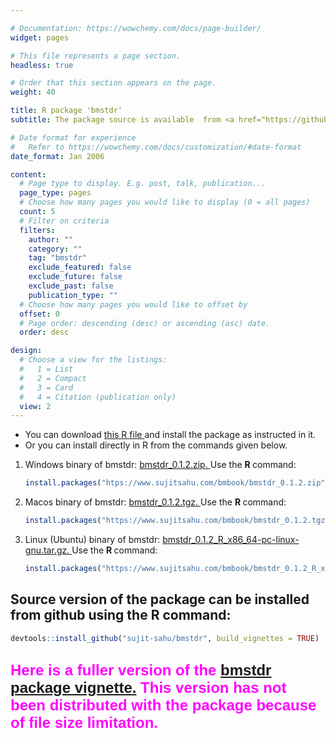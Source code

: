 ```yaml
---

# Documentation: https://wowchemy.com/docs/page-builder/
widget: pages

# This file represents a page section.
headless: true

# Order that this section appears on the page.
weight: 40

title: R package 'bmstdr'
subtitle: The package source is available  from <a href="https://github.com/sujit-sahu/bmstdr/"> github.  </a>

# Date format for experience
#   Refer to https://wowchemy.com/docs/customization/#date-format
date_format: Jan 2006

content:
  # Page type to display. E.g. post, talk, publication...
  page_type: pages
  # Choose how many pages you would like to display (0 = all pages)
  count: 5
  # Filter on criteria
  filters:
    author: ""
    category: ""
    tag: "bmstdr"
    exclude_featured: false
    exclude_future: false
    exclude_past: false
    publication_type: ""
  # Choose how many pages you would like to offset by
  offset: 0
  # Page order: descending (desc) or ascending (asc) date.
  order: desc

design:
  # Choose a view for the listings:
  #   1 = List
  #   2 = Compact
  #   3 = Card
  #   4 = Citation (publication only)
  view: 2
---
```



<ul>
<li> You can download <a href="/bmbook/install-bmstdr.R"> this R file </a> and install the package as instructed in it.
<li> Or you can install directly  in R from the commands given  below.
</ul>

<ol>
<li> Windows binary of bmstdr:   <a href="/bmbook/bmstdr_0.1.2.zip">  bmstdr_0.1.2.zip. </a> Use the <b> R </b> command:


```r
install.packages("htps://www.sujitsahu.com/bmbook/bmstdr_0.1.2.zip", repos=NULL)
```

<li> Macos binary of bmstdr:  <a href="https://www.sujitsahu.com/bmbook/bmstdr_0.1.2.tgz">  bmstdr_0.1.2.tgz. </a> Use the <b> R </b>  command:



```r
install.packages("https://www.sujitsahu.com/bmbook/bmstdr_0.1.2.tgz", repos=NULL)
```

<li> Linux (Ubuntu) binary of bmstdr:
<a href="bmstdr_0.1.1_R_x86_64-pc-linux-gnu.tar.gz"> bmstdr_0.1.2_R_x86_64-pc-linux-gnu.tar.gz.  </a>Use the <b> R </b>  command:



```r
install.packages("https://www.sujitsahu.com/bmbook/bmstdr_0.1.2_R_x86_64-pc-linux-gnu.tar.gz", repos=NULL)
```

</ol>

<h2>
 Source version of the package can be installed from github using the <b> R </b> command:
</h2>


```r
devtools::install_github("sujit-sahu/bmstdr", build_vignettes = TRUE)
```


<h2>
<font color="#FF00FF" face="arial" size="5"> Here is a fuller version of the   <a href="/bmbook/bmstdr-full_vignette.html"> bmstdr package vignette.</a> This version has not been distributed with the package because of file size limitation. </font>
</h2>

